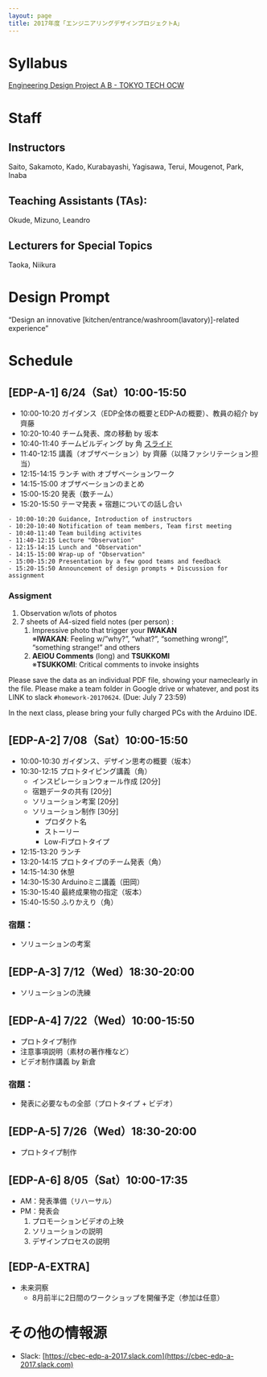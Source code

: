```yaml
---
layout: page
title: 2017年度「エンジニアリングデザインプロジェクトA」
---
```


# Syllabus

[Engineering Design Project A B - TOKYO TECH OCW](http://www.ocw.titech.ac.jp/index.php?module=General&action=T0300&GakubuCD=2&GakkaCD=321502&KeiCD=15&course=2&KamokuCD=321502&KougiCD=201703604&Nendo=2017&vid=03&lang=EN)

# Staff

## Instructors

Saito, Sakamoto, Kado, Kurabayashi, Yagisawa, Terui, Mougenot, Park, Inaba

## Teaching Assistants (TAs):

Okude, Mizuno, Leandro

## Lecturers for Special Topics

Taoka, Niikura

# Design Prompt

“Design an innovative [kitchen/entrance/washroom(lavatory)]-related experience”

# Schedule

## [EDP-A-1] 6/24（Sat）10:00-15:50

- 10:00-10:20 ガイダンス（EDP全体の概要とEDP-Aの概要）、教員の紹介 by 齊藤
- 10:20-10:40 チーム発表、席の移動 by 坂本
- 10:40-11:40 チームビルディング by 角
<a href="https://www.slideshare.net/kdmsnr/2017-edpa-team-building/" role="button" class="btn"><span class="glyphicon glyphicon-circle-arrow-down" aria-hidden="true" />スライド</a>
- 11:40-12:15 講義（オブザベーション）by 齊藤（以降ファシリテーション担当）
- 12:15-14:15 ランチ with オブザベーションワーク
- 14:15-15:00 オブザベーションのまとめ
- 15:00-15:20 発表（数チーム）
- 15:20-15:50 テーマ発表 + 宿題についての話し合い

```
- 10:00-10:20 Guidance, Introduction of instructors
- 10:20-10:40 Notification of team members, Team first meeting
- 10:40-11:40 Team building activites
- 11:40-12:15 Lecture "Observation"
- 12:15-14:15 Lunch and "Observation"
- 14:15-15:00 Wrap-up of "Observation"
- 15:00-15:20 Presentation by a few good teams and feedback
- 15:20-15:50 Announcement of design prompts + Discussion for assignment
```

### Assigment

1. Observation w/lots of photos
2. 7 sheets of A4-sized field notes (per person) :
   1. Impressive photo that trigger your **IWAKAN** <br />
   ※**IWAKAN**: Feeling w/”why?”, “what?”, “something wrong!”, “something strange!” and others
   2. **AEIOU Comments** (long) and **TSUKKOMI** <br />
   ※**TSUKKOMI**: Critical comments to invoke insights

Please save the data as an individual PDF file, showing your nameclearly in the file. Please make a team folder in Google drive or whatever, and post its LINK to slack `#homework-20170624`. (Due: July 7 23:59)

In the next class, please bring your fully charged PCs with the Arduino IDE.

## [EDP-A-2] 7/08（Sat）10:00-15:50

- 10:00-10:30 ガイダンス、デザイン思考の概要（坂本）
- 10:30-12:15 プロトタイピング講義（角）
  - インスピレーションウォール作成 [20分]
  - 宿題データの共有 [20分]
  - ソリューション考案 [20分]
  - ソリューション制作 [30分]
    - プロダクト名
    - ストーリー
    - Low-Fiプロトタイプ
- 12:15-13:20 ランチ
- 13:20-14:15 プロトタイプのチーム発表（角）
- 14:15-14:30 休憩
- 14:30-15:30 Arduinoミニ講義（田岡）
- 15:30-15:40 最終成果物の指定（坂本）
- 15:40-15:50 ふりかえり（角）

### 宿題：

- ソリューションの考案

## [EDP-A-3] 7/12（Wed）18:30-20:00

- ソリューションの洗練

## [EDP-A-4] 7/22（Wed）10:00-15:50

- プロトタイプ制作
- 注意事項説明（素材の著作権など）
- ビデオ制作講義 by 新倉

### 宿題：

- 発表に必要なもの全部（プロトタイプ + ビデオ）

## [EDP-A-5] 7/26（Wed）18:30-20:00

- プロトタイプ制作

## [EDP-A-6] 8/05（Sat）10:00-17:35

- AM：発表準備（リハーサル）
- PM：発表会
  1. プロモーションビデオの上映
  2. ソリューションの説明
  3. デザインプロセスの説明

## [EDP-A-EXTRA]

- 未来洞察
  - 8月前半に2日間のワークショップを開催予定（参加は任意）

# その他の情報源

- Slack: [https://cbec-edp-a-2017.slack.com](https://cbec-edp-a-2017.slack.com)
